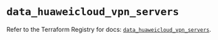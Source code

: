 # `data_huaweicloud_vpn_servers`

Refer to the Terraform Registry for docs: [`data_huaweicloud_vpn_servers`](https://registry.terraform.io/providers/huaweicloud/huaweicloud/1.71.1/docs/data-sources/vpn_servers).
